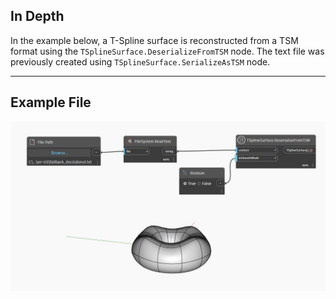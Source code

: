 ## In Depth

In the example below, a T-Spline surface is reconstructed from a TSM format using the `TSplineSurface.DeserializeFromTSM` node. The text file was previously created using `TSplineSurface.SerializeAsTSM` node.
___
## Example File

![TSplineSurface.DeserializeFromTSM](./Autodesk.DesignScript.Geometry.TSpline.TSplineSurface.DeserializeFromTSM_img.jpg)
